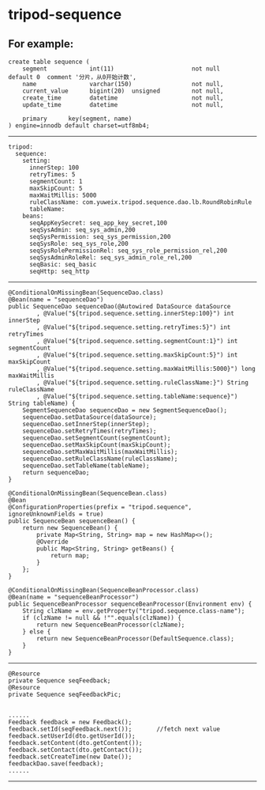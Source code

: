 # tripod-sequence

For example:
------------------------------------------------------------------------------------------------------------------
	create table sequence (
		segment            int(11)                      not null      default 0  comment '分片，从0开始计数',
		name               varchar(150)                 not null,
		current_value      bigint(20)  unsigned         not null,
		create_time        datetime                     not null,
		update_time        datetime                     not null,
	
		primary      key(segment, name)
	) engine=innodb default charset=utf8mb4;
------------------------------------------------------------------------------------------------------------------
	tripod:
      sequence:
        setting:
          innerStep: 100
          retryTimes: 5
          segmentCount: 1
          maxSkipCount: 5
          maxWaitMillis: 5000
          ruleClassName: com.yuweix.tripod.sequence.dao.lb.RoundRobinRule
          tableName:
        beans:
	      seqAppKeySecret: seq_app_key_secret,100
          seqSysAdmin: seq_sys_admin,200
          seqSysPermission: seq_sys_permission,200
          seqSysRole: seq_sys_role,200
          seqSysRolePermissionRel: seq_sys_role_permission_rel,200
          seqSysAdminRoleRel: seq_sys_admin_role_rel,200
          seqBasic: seq_basic
          seqHttp: seq_http
------------------------------------------------------------------------------------------------------------------
	@ConditionalOnMissingBean(SequenceDao.class)
	@Bean(name = "sequenceDao")
	public SequenceDao sequenceDao(@Autowired DataSource dataSource
			, @Value("${tripod.sequence.setting.innerStep:100}") int innerStep
			, @Value("${tripod.sequence.setting.retryTimes:5}") int retryTimes
			, @Value("${tripod.sequence.setting.segmentCount:1}") int segmentCount
			, @Value("${tripod.sequence.setting.maxSkipCount:5}") int maxSkipCount
			, @Value("${tripod.sequence.setting.maxWaitMillis:5000}") long maxWaitMillis
			, @Value("${tripod.sequence.setting.ruleClassName:}") String ruleClassName
			, @Value("${tripod.sequence.setting.tableName:sequence}") String tableName) {
		SegmentSequenceDao sequenceDao = new SegmentSequenceDao();
		sequenceDao.setDataSource(dataSource);
		sequenceDao.setInnerStep(innerStep);
		sequenceDao.setRetryTimes(retryTimes);
		sequenceDao.setSegmentCount(segmentCount);
		sequenceDao.setMaxSkipCount(maxSkipCount);
		sequenceDao.setMaxWaitMillis(maxWaitMillis);
		sequenceDao.setRuleClassName(ruleClassName);
		sequenceDao.setTableName(tableName);
		return sequenceDao;
	}

	@ConditionalOnMissingBean(SequenceBean.class)
	@Bean
	@ConfigurationProperties(prefix = "tripod.sequence", ignoreUnknownFields = true)
	public SequenceBean sequenceBean() {
		return new SequenceBean() {
			private Map<String, String> map = new HashMap<>();
			@Override
			public Map<String, String> getBeans() {
				return map;
			}
		};
	}

	@ConditionalOnMissingBean(SequenceBeanProcessor.class)
	@Bean(name = "sequenceBeanProcessor")
	public SequenceBeanProcessor sequenceBeanProcessor(Environment env) {
		String clzName = env.getProperty("tripod.sequence.class-name");
		if (clzName != null && !"".equals(clzName)) {
			return new SequenceBeanProcessor(clzName);
		} else {
			return new SequenceBeanProcessor(DefaultSequence.class);
		}
	}
------------------------------------------------------------------------------------------------------------------
	@Resource
	private Sequence seqFeedback;
	@Resource
	private Sequence seqFeedbackPic;
	
	
	......
	Feedback feedback = new Feedback();
    feedback.setId(seqFeedback.next());       //fetch next value
    feedback.setUserId(dto.getUserId());
    feedback.setContent(dto.getContent());
    feedback.setContact(dto.getContact());
    feedback.setCreateTime(new Date());
    feedbackDao.save(feedback);
    ......
------------------------------------------------------------------------------------------------------------------


